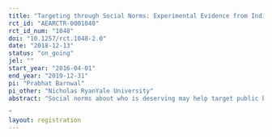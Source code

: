 ```yaml
---
title: "Targeting through Social Norms: Experimental Evidence from India's #GiveItUp Campaign"
rct_id: "AEARCTR-0001048"
rct_id_num: "1048"
doi: "10.1257/rct.1048-2.0"
date: "2018-12-13"
status: "on_going"
jel: ""
start_year: "2016-04-01"
end_year: "2019-12-31"
pi: "Prabhat Barnwal"
pi_other: "Nicholas RyanYale University"
abstract: "Social norms about who is deserving may help target public benefits, by making sure people in need receive benefits or by excluding people with lesser need to reduce program costs. The Government of India launched a campaign to use norms to improve the targeting of a cooking gas subsidy used by 220 million beneficiary households. The campaign, called Give It Up, asks beneficiary households to voluntarily forfeit cooking gas subsidies so the money can be used to subsidize the poor instead. We propose a field experiment to test the efficacy of self-targeting as a policy instrument and to measure whether the campaign induces spillovers in giving across households. The main policy outcome, usage of the cooking gas subsidy, is measured with high-quality administrative data in a sample of 1.2 million gas-using households. The cluster-randomized design will provide the first experimental estimates of the strength of spillover effects in charitable giving.
"
layout: registration
---
```


